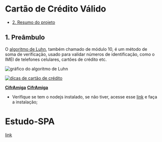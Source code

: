 # Cartão de Crédito Válido

* [2. Resumo do projeto](#2-resumo-do-projeto)

## 1. Preâmbulo

O [algoritmo de Luhn](http://es.wikipedia.org/wiki/Algoritmo_de_Luhn), também chamado de módulo 10, é um método de soma de verificação, usado para validar números de identificação, como o IMEI de telefones celulares, cartões de crédito etc.

![gráfico do algoritmo de Luhn](https://www.101computing.net/wp/wp-content/uploads/Luhn-Algorithm.png)

[![dicas de cartão de crédito](https://img.youtube.com/vi/f0zL6Ot9y_w/0.jpg)](https://www.youtube.com/watch?v=f0zL6Ot9y_w)

**[CifrAmiga](https://jessicamelise.github.io/SAP004-cipher/)**
**[CifrAmiga](http://jamelise.github.io/SAP004-cipher/)**

- Verifique se tem o nodejs instalado, se não tiver, acesse esse [link](https://nodyjs.org/pt-br/download/) e faça a instalação;

# Estudo-SPA

[link](https://nodyjs.org/pt-br/download/)